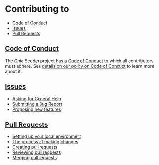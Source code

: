 # Contributing to <repository-name>

* [Code of Conduct](#code-of-conduct)
* [Issues](#issues)
* [Pull Requests](#pull-requests)

## [Code of Conduct][code-of-conduct-guide]

The Chia Seeder project has a [Code of Conduct][code-of-conduct] to which all contributors must adhere. See [details on our policy on Code of Conduct][code-of-conduct-guide] to learn more about it.

## [Issues][issues]

* [Asking for General Help][issues#help]
* [Submitting a Bug Report][issues#bug]
* [Proposing new features][issues#features]

## [Pull Requests][pull-requests]

* [Setting up your local environment][pull-requests#local-setup]
* [The process of making changes][pull-requests#making-changes]
* [Creating pull requests][pull-requests#creating]
* [Reviewing pull requests][pull-requests#reviewing]
* [Merging pull requests][pull-requests#merging]

[code-of-conduct-guide]: ./doc/guides/contributing/code-of-conduct.md
[code-of-conduct]: CODE_OF_CONDUCT.md
[issues]: ./doc/guides/contributing/issues.md
[issues#help]: ./doc/guides/contributing/issues.md#asking-for-general-help
[issues#bug]: ./doc/guides/contributing/issues.md#submitting-a-bug-report
[issues#features]: ./doc/guides/contributing/issues.md#proposing-new-features
[pull-requests]: ./doc/guides/contributing/pull-requests.md
[pull-requests#local-setup]: ./doc/guides/contributing/pull-requests.md#setting-up-your-local-environment
[pull-requests#making-changes]: ./doc/guides/contributing/pull-requests.md#the-process-of-making-changes
[pull-requests#creating]: ./doc/guides/contributing/pull-requests.md#creating-pull-requests
[pull-requests#reviewing]: ./doc/guides/contributing/pull-requests.md#reviewing-pull-requests
[pull-requests#merging]: ./doc/guides/contributing/pull-requests.md#merging-pull-requests